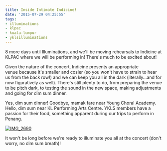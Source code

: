```yaml
---
title: Inside Intimate Indicine!
date: '2015-07-29 04:25:55'
tags:
- illuminations
- klpac
- kuala-lumpur
- yklsilluminations
---
```


8 more days until Illuminations, and we'll be moving rehearsals to Indicine at KLPAC where we will be performing in! There's much to be excited about!

Given the nature of the concert, Indicine presents an appropriate venue because it's smaller and cosier (so you won't have to strain to hear us from the back row!) and we can keep you all in the dark (literally...and for now figuratively as well). There's still plenty to do, from preparing the venue to be pitch dark, to testing the sound in the new space, making adjustments and going for dim sum dinner.

Yes, dim sum dinner! Goodbye, mamak fare near Young Choral Academy. Hello, dim sum near KL Performing Arts Centre. YKLS members have a passion for their food, something apparent during our trips to perform in Penang.


[![IMG_2690](http://www.youngklsingers.com/wp-content/uploads/2015/07/IMG_2690-1024x1024.jpg)](http://www.youngklsingers.com/wp-content/uploads/2015/07/IMG_2690.jpg)

It won't be long before we're ready to illuminate you all at the concert (don't worry, no dim sum breath)!
